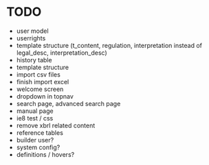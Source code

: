TODO
=======

* user model
* userrights
* template structure (t_content, regulation, interpretation instead of legal_desc, interpretation_desc)
* history table
* template structure
* import csv files
* finish import excel
* welcome screen
* dropdown in topnav
* search page, advanced search page
* manual page
* ie8 test / css
* remove xbrl related content
* reference tables
* builder user?
* system config?
* definitions / hovers?